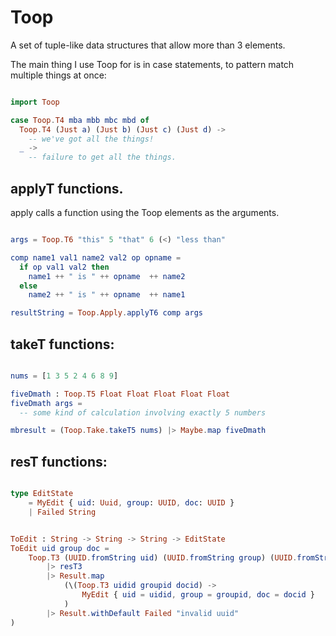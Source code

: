# Toop 

A set of tuple-like data structures that allow more than 3 elements.

The main thing I use Toop for is in case statements, to pattern match 
multiple things at once:

```elm

import Toop

case Toop.T4 mba mbb mbc mbd of 
  Toop.T4 (Just a) (Just b) (Just c) (Just d) -> 
    -- we've got all the things!
  _ -> 
    -- failure to get all the things.

```

## applyT<n> functions.

apply calls a function using the Toop elements as the arguments.

```elm

args = Toop.T6 "this" 5 "that" 6 (<) "less than"

comp name1 val1 name2 val2 op opname =
  if op val1 val2 then
    name1 ++ " is " ++ opname  ++ name2
  else
    name2 ++ " is " ++ opname  ++ name1

resultString = Toop.Apply.applyT6 comp args

```

## takeT<n> functions:

```elm

nums = [1 3 5 2 4 6 8 9]

fiveDmath : Toop.T5 Float Float Float Float Float
fiveDmath args =
  -- some kind of calculation involving exactly 5 numbers

mbresult = (Toop.Take.takeT5 nums) |> Maybe.map fiveDmath

```

## resT<n> functions:

```elm

type EditState 
    = MyEdit { uid: Uuid, group: UUID, doc: UUID }
    | Failed String


ToEdit : String -> String -> String -> EditState
ToEdit uid group doc =
    Toop.T3 (UUID.fromString uid) (UUID.fromString group) (UUID.fromString doc)
        |> resT3
        |> Result.map
            (\(Toop.T3 uidid groupid docid) ->
                MyEdit { uid = uidid, group = groupid, doc = docid }
            )
        |> Result.withDefault Failed "invalid uuid"
)
```
